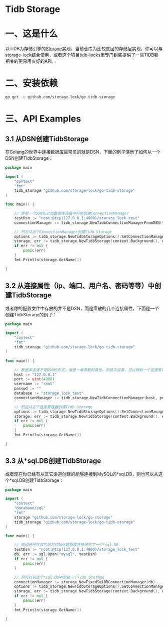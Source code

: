 # Tidb Storage

# 一、这是什么
以TiDB为存储引擎的[Storage](https://github.com/storage-lock/go-storage)实现，当前仓库为比较底层的存储层实现，你可以与[storage-lock](https://github.com/storage-lock/go-storage-lock)结合使用，或者这个项目[tidb-locks](https://github.com/storage-lock/go-tidb-locks)里专门封装提供了一些TiDB锁相关的更易用友好的API。

# 二、安装依赖
```bash
go get -u github.com/storage-lock/go-tidb-storage
```

# 三、API Examples

## 3.1 从DSN创建TidbStorage

在Golang的世界中连接数据库最常见的就是DSN，下面的例子演示了如何从一个DSN创建TidbStorage：

```go
package main

import (
	"context"
	"fmt"
	tidb_storage "github.com/storage-lock/go-tidb-storage"
)

func main() {

	// 使用一个DSN形式的数据库连接字符串创建ConnectionManager
	testDsn := "root:@tcp(127.0.0.1:4000)/storage_lock_test"
	connectionManager := tidb_storage.NewTidbConnectionManagerFromDSN(testDsn)

	// 然后从这个ConnectionManager创建Tidb Storage
	options := tidb_storage.NewTidbStorageOptions().SetConnectionManager(connectionManager)
	storage, err := tidb_storage.NewTidbStorage(context.Background(), options)
	if err != nil {
		panic(err)
	}
	fmt.Println(storage.GetName())

}
```

## 3.2 从连接属性（ip、端口、用户名、密码等等）中创建TidbStorage

或者你的配置文件中存放的并不是DSN，而是零散的几个连接属性，下面是一个创建TidbStorage的例子：

```go
package main

import (
	"context"
	"fmt"
	tidb_storage "github.com/storage-lock/go-tidb-storage"
)

func main() {

	// 数据库连接不是DSN的形式，就是一堆零散的属性，则依次设置，可以得到一个连接管理器
	host := "127.0.0.1"
	port := uint(4000)
	username := "root"
	passwd := ""
	database := "storage_lock_test"
	connectionManager := tidb_storage.NewTidbConnectionManager(host, port, username, passwd, database)

	// 然后从这个连接管理器创建Tidb Storage
	options := tidb_storage.NewTidbStorageOptions().SetConnectionManager(connectionManager)
	storage, err := tidb_storage.NewTidbStorage(context.Background(), options)
	if err != nil {
		panic(err)
	}
	fmt.Println(storage.GetName())

}
```

## 3.3 从*sql.DB创建TidbStorage

或者现在你已经有从其它渠道创建的能够连接到MySQL的\*sql.DB，则也可以从这个*sql.DB创建TidbStorage：

```go
package main

import (
	"context"
	"database/sql"
	"fmt"
	storage "github.com/storage-lock/go-storage"
	tidb_storage "github.com/storage-lock/go-tidb-storage"
)

func main() {

	// 假设已经在其它地方初始化数据库连接得到了一个*sql.DB
	testDsn := "root:@tcp(127.0.0.1:4000)/storage_lock_test"
	db, err := sql.Open("mysql", testDsn)
	if err != nil {
		panic(err)
	}

	// 则可以从这个*sql.DB中创建一个Tidb Storage
	connectionManager := storage.NewFixedSqlDBConnectionManager(db)
	options := tidb_storage.NewTidbStorageOptions().SetConnectionManager(connectionManager)
	storage, err := tidb_storage.NewTidbStorage(context.Background(), options)
	if err != nil {
		panic(err)
	}
	fmt.Println(storage.GetName())

}
```







